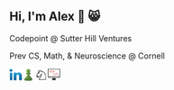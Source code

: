 ## Hi, I'm Alex 👋 😸

<p>Codepoint @ Sutter Hill Ventures</p>
<p>Prev CS, Math, & Neuroscience @ Cornell</p>

[<img align="left" alt="Alex Godfrey | LinkedIn" target="_blank" width="22px" src="./linkedin.svg" />][linkedin]
[<img align="left" alt="agod1373 | Chess.com" target="_blank" width="23px" src="./chesscom.png" />][chesscom]
[<img align="left" alt="agod1373 | Lichess.com" target="_blank" width="23px" src="./lichess.png" />][lichess]
[<img align="left" alt="Alex Godfrey | Website" target="_blank" width="22px" src="./web.svg" />][web]

[linkedin]: https://www.linkedin.com/in/alex-godfrey-91a7251b1/
[chesscom]: https://www.chess.com/member/agod1373
[lichess]: https://lichess.org/@/NadineCross
[web]: https://alexgodfrey.com/
